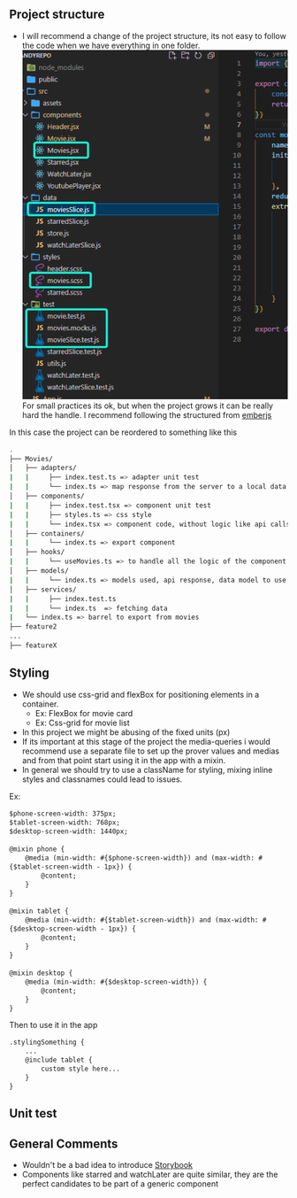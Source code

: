 ## Project structure
- I will recommend a change of the project structure, its not easy to follow the code when we have everything in one folder.
  ![movies](./extraComments/order.png)
  For small practices its ok, but when the project grows it can be really hard the handle.
  I recommend following the structured from [emberjs](https://cli.emberjs.com/release/advanced-use/project-layouts/)
  
In this case the project can be reordered to something like this


```bash
.
├── Movies/
│   ├── adapters/
|   |     ├── index.test.ts => adapter unit test
|   |     └── index.ts => map response from the server to a local data
│   ├── components/
|   |     ├── index.test.tsx => component unit test
|   |     ├── styles.ts => css style
|   |     └── index.tsx => component code, without logic like api calls etc 
│   ├── containers/
|   |     └── index.ts => export component  
│   ├── hooks/
|   |     └── useMovies.ts => to handle all the logic of the component like, api calls declarations, useEffects, states, redux slice uses, etc
│   ├── models/
|   |     └── index.ts => models used, api response, data model to use in the app
│   ├── services/
|   |     ├── index.test.ts
|   |     └── index.ts  => fetching data 
|   └── index.ts => barrel to export from movies
├── feature2
...
├── featureX
```


  ## Styling
- We should use css-grid and flexBox for positioning elements in a container. 
  - Ex: FlexBox for movie card
  - Ex: Css-grid for movie list
- In this project we might be abusing of the fixed units (px)
- If its important at this stage of the project the media-queries i would recommend use a separate file to set up the prover values and medias and from that point start using it in the app with a mixin. 
- In general we should try to use a className for styling, mixing inline styles and classnames could lead to issues.

Ex: 
```
$phone-screen-width: 375px;
$tablet-screen-width: 768px;
$desktop-screen-width: 1440px;

@mixin phone {
    @media (min-width: #{$phone-screen-width}) and (max-width: #{$tablet-screen-width - 1px}) {
        @content;
    }
}

@mixin tablet {
    @media (min-width: #{$tablet-screen-width}) and (max-width: #{$desktop-screen-width - 1px}) {
        @content;
    }
}

@mixin desktop {
    @media (min-width: #{$desktop-screen-width}) {
        @content;
    }
}
```
Then to use it in the app
```
.stylingSomething {
    ...
    @include tablet {
        custom style here...
    }
}
```

## Unit test

## General Comments
- Wouldn't be a bad idea to introduce [Storybook](https://storybook.js.org/) 
- Components like starred and watchLater are quite similar, they are the perfect candidates to be part of a generic component